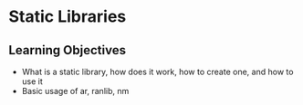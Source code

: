 # Static Libraries
## Learning Objectives
* What is a static library, how does it work, how to create one, and how to use it
* Basic usage of ar, ranlib, nm
